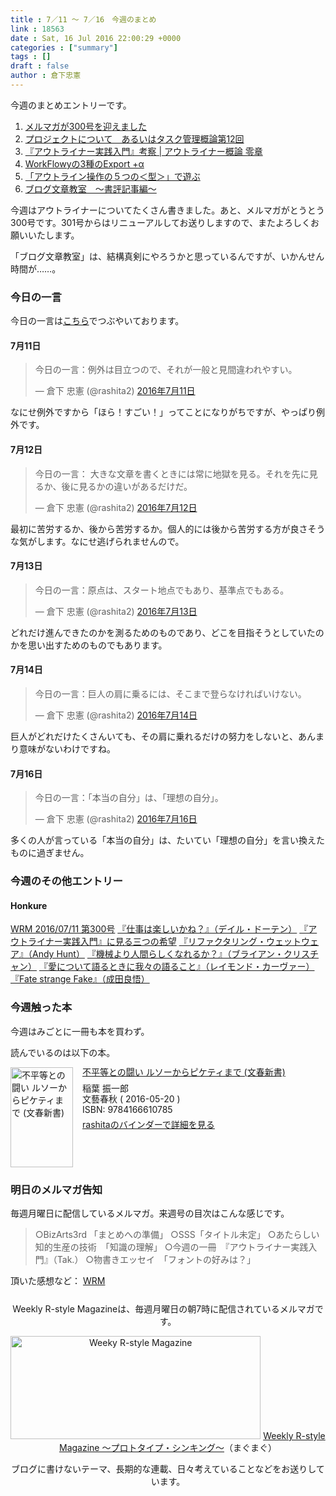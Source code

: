 ```yaml
---
title : 7／11 〜 7／16　今週のまとめ
link : 18563
date : Sat, 16 Jul 2016 22:00:29 +0000
categories : ["summary"]
tags : []
draft : false
author : 倉下忠憲
---
```


今週のまとめエントリーです。

<ol>
<li><a href="https://rashita.net/blog/?p=18501">メルマガが300号を迎えました</a></li>
<li><a href="https://rashita.net/blog/?p=18510">プロジェクトについて　あるいはタスク管理概論第12回</a></li>
<li><a href="https://rashita.net/blog/?p=18524">『アウトライナー実践入門』考察 | アウトライナー概論 零章</a></li>
<li><a href="https://rashita.net/blog/?p=18528">WorkFlowyの3種のExport +α</a></li>
<li><a href="https://rashita.net/blog/?p=18547">「アウトライン操作の５つの＜型＞」で遊ぶ</a></li>
<li><a href="https://rashita.net/blog/?p=18558">ブログ文章教室　〜書評記事編〜</a></li>
</ol>

今週はアウトライナーについてたくさん書きました。あと、メルマガがとうとう300号です。301号からはリニューアルしてお送りしますので、またよろしくお願いいたします。

「ブログ文章教室」は、結構真剣にやろうかと思っているんですが、いかんせん時間が……。

<h3>今日の一言</h3>
今日の一言は<a href="http://twitter.com/rashita2 ">こちら</a>でつぶやいております。

<h4>7月11日</h4>

<blockquote class="twitter-tweet" data-lang="ja"><p lang="ja" dir="ltr">今日の一言：例外は目立つので、それが一般と見間違われやすい。</p>&mdash; 倉下 忠憲 (@rashita2) <a href="https://twitter.com/rashita2/status/752406978517831681">2016年7月11日</a></blockquote>
<script async src="//platform.twitter.com/widgets.js" charset="utf-8"></script>

なにせ例外ですから「ほら！すごい！」ってことになりがちですが、やっぱり例外です。

<h4>7月12日</h4>

<blockquote class="twitter-tweet" data-lang="ja"><p lang="ja" dir="ltr">今日の一言：  大きな文章を書くときには常に地獄を見る。それを先に見るか、後に見るかの違いがあるだけだ。</p>&mdash; 倉下 忠憲 (@rashita2) <a href="https://twitter.com/rashita2/status/752761265215270912">2016年7月12日</a></blockquote>
<script async src="//platform.twitter.com/widgets.js" charset="utf-8"></script>

最初に苦労するか、後から苦労するか。個人的には後から苦労する方が良さそうな気がします。なにせ逃げられませんので。

<h4>7月13日</h4>

<blockquote class="twitter-tweet" data-lang="ja"><p lang="ja" dir="ltr">今日の一言：原点は、スタート地点でもあり、基準点でもある。</p>&mdash; 倉下 忠憲 (@rashita2) <a href="https://twitter.com/rashita2/status/753154059209613312">2016年7月13日</a></blockquote>
<script async src="//platform.twitter.com/widgets.js" charset="utf-8"></script>

どれだけ進んできたのかを測るためのものであり、どこを目指そうとしていたのかを思い出すためのものでもあります。

<h4>7月14日</h4>

<blockquote class="twitter-tweet" data-lang="ja"><p lang="ja" dir="ltr">今日の一言：巨人の肩に乗るには、そこまで登らなければいけない。</p>&mdash; 倉下 忠憲 (@rashita2) <a href="https://twitter.com/rashita2/status/753534363459948544">2016年7月14日</a></blockquote>
<script async src="//platform.twitter.com/widgets.js" charset="utf-8"></script>

巨人がどれだけたくさんいても、その肩に乗れるだけの努力をしないと、あんまり意味がないわけですね。

<h4>7月16日</h4>

<blockquote class="twitter-tweet" data-lang="ja"><p lang="ja" dir="ltr">今日の一言：「本当の自分」は、「理想の自分」。</p>&mdash; 倉下 忠憲 (@rashita2) <a href="https://twitter.com/rashita2/status/754116958056919040">2016年7月16日</a></blockquote>
<script async src="//platform.twitter.com/widgets.js" charset="utf-8"></script>

多くの人が言っている「本当の自分」は、たいてい「理想の自分」を言い換えたものに過ぎません。

<h3>今週のその他エントリー</h3>

<H4>Honkure</H4>

<a href="http://honkure.net/rbook/archives/745">WRM 2016/07/11 第300号</a>
<a href="http://honkure.net/rbook/archives/748">『仕事は楽しいかね？』（デイル・ドーテン）</a>
<a href="http://honkure.net/rbook/archives/752">『アウトライナー実践入門』に見る三つの希望</a>
<a href="http://honkure.net/rbook/archives/760">『リファクタリング・ウェットウェア』（Andy Hunt）</a>
<a href="http://honkure.net/rbook/archives/765">『機械より人間らしくなれるか？』（ブライアン・クリスチャン）</a>
<a href="http://honkure.net/rbook/archives/773">『愛について語るときに我々の語ること』（レイモンド・カーヴァー）</a>
<a href="http://honkure.net/rbook/archives/779">『Fate strange Fake』（成田良悟）</a>

<H3>今週触った本</H3>

今週はみごとに一冊も本を買わず。

読んでいるのは以下の本。

<div class="mm-middle" style="margin-bottom:0px;"><div class="mm-image" style="float:left;"><a href="http://www.amazon.co.jp/exec/obidos/ASIN/4166610783/rashita1000-22 /ref=nosim" target="_blank"><img src="http://ecx.images-amazon.com/images/I/41HwHu8KBDL._SL160_.jpg" alt="不平等との闘い ルソーからピケティまで (文春新書)" title="不平等との闘い ルソーからピケティまで (文春新書)" width="100" height="160" border="0" /></a></div><div class="mm-content" style="float:left;margin-left:15px;line-height:120%"><div class="mm-title" style="line-height:120%"><a href="http://www.amazon.co.jp/exec/obidos/ASIN/4166610783/rashita1000-22 /ref=nosim" target="_blank">不平等との闘い ルソーからピケティまで (文春新書)</a></div><div class="mm-detail" style="margin-top:10px;">稲葉 振一郎<br />文藝春秋 ( 2016-05-20 )<br />ISBN: 9784166610785<br /><div style="margin:7px 0px"><a href="http://mediamarker.net/u/rashita/?asin=4166610783" target="_blank">rashitaのバインダーで詳細を見る</a></div></div></div><div style="clear:left"></div></div>

<h3>明日のメルマガ告知</h3>
毎週月曜日に配信しているメルマガ。来週号の目次はこんな感じです。

<blockquote>
○BizArts3rd 「まとめへの準備」
○SSS「タイトル未定」
○あたらしい知的生産の技術　「知識の理解」
○今週の一冊　『アウトライナー実践入門』（Tak.）
○物書きエッセイ　「フォントの好みは？」
</blockquote>

頂いた感想など：
<a class="twitter-timeline"  href="https://twitter.com/rashita2/timelines/427262290753097729"  data-widget-id="427265271171010561">WRM</a>
    <script>!function(d,s,id){var js,fjs=d.getElementsByTagName(s)[0],p=/^http:/.test(d.location)?'http':'https';if(!d.getElementById(id)){js=d.createElement(s);js.id=id;js.src=p+"://platform.twitter.com/widgets.js";fjs.parentNode.insertBefore(js,fjs);}}(document,"script","twitter-wjs");</script>

<div style="text-align:center;margin-top:25px;">
Weekly R-style Magazineは、毎週月曜日の朝7時に配信されているメルマガです。

<a href="http://www.mag2.com/m/0001185133.html" target="_blank"><img src="https://rashita.net/blog/wp-content/uploads/2010/09/mmbanner.jpg" alt="Weeky R-style Magazine" width="400" height="165" class="alignnone size-full wp-image-12201" /></a>
<a href="http://www.mag2.com/m/0001185133.html" target="_blank">Weekly R-style Magazine ～プロトタイプ・シンキング～</a>（まぐまぐ）

ブログに書けないテーマ、長期的な連載、日々考えていることなどをお送りしています。
</div>